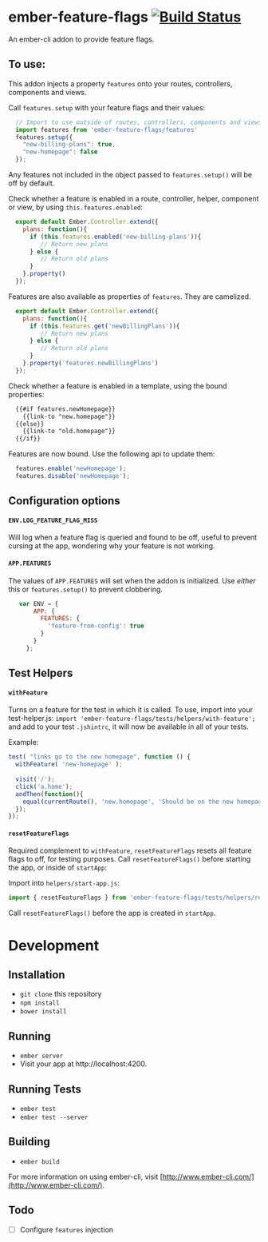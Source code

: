 # ember-feature-flags [![Build Status](https://travis-ci.org/kategengler/ember-feature-flags.svg?branch=master)](https://travis-ci.org/kategengler/ember-feature-flags)
An ember-cli addon to provide feature flags. 

## To use: 

This addon injects a property `features` onto your routes, controllers, components and views. 

Call `features.setup` with your feature flags and their values:

```js
  // Import to use outside of routes, controllers, components and views.
  import features from 'ember-feature-flags/features'
  features.setup({
    "new-billing-plans": true, 
    "new-homepage": false
  });
```

Any features not included in the object passed to `features.setup()` will be off by default.

Check whether a feature is enabled in a route, controller, helper, component or view, by using `this.features.enabled`:

```js
  export default Ember.Controller.extend({
    plans: function(){
      if (this.features.enabled('new-billing-plans')){
         // Return new plans
      } else {
         // Return old plans
      }
    }.property()
  });
```

Features are also available as properties of `features`. They are camelized. 

```js
  export default Ember.Controller.extend({
    plans: function(){
      if (this.features.get('newBillingPlans')){
         // Return new plans
      } else {
         // Return old plans
      }
    }.property('features.newBillingPlans')
  });
```


Check whether a feature is enabled in a template, using the bound properties: 

```html
  {{#if features.newHomepage}}
    {{link-to "new.homepage"}}
  {{else}}
    {{link-to "old.homepage"}}
  {{/if}}
```

Features are now bound. Use the following api to update them:

```js
  features.enable('newHomepage');
  features.disable('newHomepage');
```

## Configuration options

#### `ENV.LOG_FEATURE_FLAG_MISS`
Will log when a feature flag is queried and found to be off, useful to prevent cursing at the app, 
wondering why your feature is not working.


#### `APP.FEATURES`
The values of `APP.FEATURES` will set when the addon is initialized. Use *either* this or `features.setup()` to prevent clobbering. 

```js
   var ENV = {
       APP: {
         FEATURES: {
           'feature-from-config': true
         }
       }
     };
```
## Test Helpers

#### `withFeature`
Turns on a feature for the test in which it is called. 
To use, import into your test-helper.js: `import 'ember-feature-flags/tests/helpers/with-feature';` and add to your 
test `.jshintrc`, it will now be available in all of your tests.

Example: 

```js
test( "links go to the new homepage", function () {
  withFeature( 'new-homepage' );
  
  visit('/');  
  click('a.home');
  andThen(function(){
    equal(currentRoute(), 'new.homepage', 'Should be on the new homepage');
  });
});
```

#### `resetFeatureFlags`
Required complement to `withFeature`, `resetFeatureFlags` resets all feature flags to off, for testing purposes.
Call `resetFeatureFlags()` before starting the app, or inside of `startApp`:

Import into `helpers/start-app.js`: 

```js
import { resetFeatureFlags } from 'ember-feature-flags/tests/helpers/reset-feature-flags';
```

Call `resetFeatureFlags()` before the app is created in `startApp`.

# Development

## Installation

* `git clone` this repository
* `npm install`
* `bower install`

## Running

* `ember server`
* Visit your app at http://localhost:4200.

## Running Tests

* `ember test`
* `ember test --server`

## Building

* `ember build`

For more information on using ember-cli, visit [http://www.ember-cli.com/](http://www.ember-cli.com/).

## Todo

- [ ] Configure `features` injection
